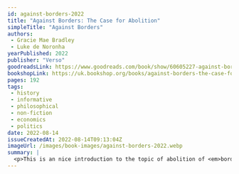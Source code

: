 ```yaml
---
id: against-borders-2022
title: "Against Borders: The Case for Abolition"
simpleTitle: "Against Borders"
authors: 
 - Gracie Mae Bradley 
 - Luke de Noronha
yearPublished: 2022
publisher: "Verso"
goodreadsLink: https://www.goodreads.com/book/show/60605227-against-borders
bookshopLink: https://uk.bookshop.org/books/against-borders-the-case-for-abolition/9781839761959
pages: 192
tags: 
 - history 
 - informative 
 - philosophical 
 - non-fiction 
 - economics 
 - politics
date: 2022-08-14
issueCreatedAt: 2022-08-14T09:13:04Z
imageUrl: /images/book-images/against-borders-2022.webp
summary: | 
  <p>This is an nice introduction to the topic of abolition of <em>borders</em>. Maybe you're already familiar with the idea of defunding the police, or similar, but this work extends that to the idea of borders themselves. It's quite interesting to see this idea brought there; and moreover it's quite nice to see a challenging discussion about the damaging impact of deporting or otherwise removing citizenship of people on visas; i.e. how can we care about people even when they do something bad. Lots of good ideas in this book!</p>
---
```


